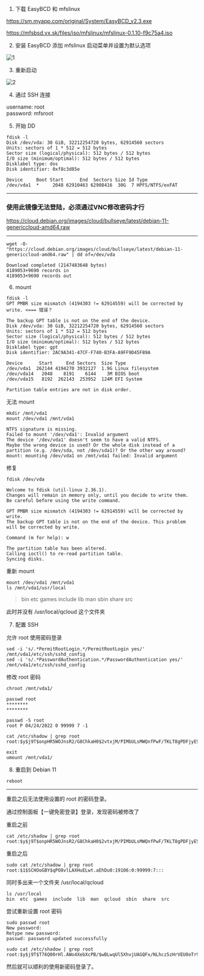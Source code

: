 1. 下载 EasyBCD 和 mfslinux

https://sm.myapp.com/original/System/EasyBCD_v2.3.exe

https://mfsbsd.vx.sk/files/iso/mfslinux/mfslinux-0.1.10-f9c75a4.iso

2. 安装 EasyBCD 添加 mfslinux 启动菜单并设置为默认选项

![1](https://github.com/bandtom/test/blob/master/mfslinux/img/%E8%85%BE%E8%AE%AF%E8%BD%BB%E9%87%8F_Windows_2022_%E7%B3%BB%E7%BB%9F_DD_Debian_11-1.png)

3. 重新启动

![2](https://github.com/bandtom/test/raw/master/mfslinux/img/%E8%85%BE%E8%AE%AF%E8%BD%BB%E9%87%8F_Windows_2022_%E7%B3%BB%E7%BB%9F_DD_Debian_11-2.png)

4. 通过 SSH 连接

username: root  
password: mfsroot

5. 开始 DD
```
fdisk -l
Disk /dev/vda: 30 GiB, 32212254720 bytes, 62914560 sectors
Units: sectors of 1 * 512 = 512 bytes
Sector size (logical/physical): 512 bytes / 512 bytes
I/O size (minimum/optimal): 512 bytes / 512 bytes
Disklabel type: dos
Disk identifier: 0xf8c3d85e

Device     Boot Start      End  Sectors Size Id Type
/dev/vda1  *     2048 62910463 62908416  30G  7 HPFS/NTFS/exFAT
```
------
### 使用此镜像无法登陆，必须通过VNC修改密码才行  

https://cloud.debian.org/images/cloud/bullseye/latest/debian-11-genericcloud-amd64.raw

------
```
wget -O- "https://cloud.debian.org/images/cloud/bullseye/latest/debian-11-genericcloud-amd64.raw" | dd of=/dev/vda
```
```
Download completed (2147483648 bytes)
4189053+9690 records in
4189053+9690 records out
```
6. mount
```
fdisk -l
GPT PMBR size mismatch (4194303 != 62914559) will be corrected by write. <=== 错误？

The backup GPT table is not on the end of the device.
Disk /dev/vda: 30 GiB, 32212254720 bytes, 62914560 sectors
Units: sectors of 1 * 512 = 512 bytes
Sector size (logical/physical): 512 bytes / 512 bytes
I/O size (minimum/optimal): 512 bytes / 512 bytes
Disklabel type: gpt
Disk identifier: 2AC9A341-47CF-F740-B3FA-A9FF9D45F89A

Device      Start     End Sectors  Size Type
/dev/vda1  262144 4194270 3932127  1.9G Linux filesystem
/dev/vda14   2048    8191    6144    3M BIOS boot
/dev/vda15   8192  262143  253952  124M EFI System

Partition table entries are not in disk order.
```

无法 mount
```
mkdir /mnt/vda1
mount /dev/vda1 /mnt/vda1

NTFS signature is missing.
Failed to mount '/dev/vda1': Invalid argument
The device '/dev/vda1' doesn't seem to have a valid NTFS.
Maybe the wrong device is used? Or the whole disk instead of a
partition (e.g. /dev/sda, not /dev/sda1)? Or the other way around?
mount: mounting /dev/vda1 on /mnt/vda1 failed: Invalid argument
```
修复
```
fdisk /dev/vda

Welcome to fdisk (util-linux 2.36.1).
Changes will remain in memory only, until you decide to write them.
Be careful before using the write command.

GPT PMBR size mismatch (4194303 != 62914559) will be corrected by write.
The backup GPT table is not on the end of the device. This problem will be corrected by write.

Command (m for help): w

The partition table has been altered.
Calling ioctl() to re-read partition table.
Syncing disks.
```
重新 mount
```
mount /dev/vda1 /mnt/vda1
ls /mnt/vda1/usr/local
```

>bin      etc      games    include  lib      man      sbin     share    src


此时并没有 /usr/local/qcloud 这个文件夹

7. 配置 SSH

允许 root 使用密码登录
```
sed -i 's/.*PermitRootLogin.*/PermitRootLogin yes/' /mnt/vda1/etc/ssh/sshd_config
sed -i 's/.*PasswordAuthentication.*/PasswordAuthentication yes/' /mnt/vda1/etc/ssh/sshd_config
```


修改 root 密码
```
chroot /mnt/vda1/

passwd root
********
********

passwd -S root
root P 04/24/2022 0 99999 7 -1

cat /etc/shadow | grep root
root:$y$j9T$onpHR5WOJnsR2/G8ChkaH0$2vtxjM/PIMbULsMWQnfPwF/TKLT8gPDFjyESjlRz2E4:19106:0:99999:7:::

exit
umount /mnt/vda1/
```


8. 重启到 Debian 11
```
reboot
```

------
重启之后无法使用设置的 root 的密码登录。

通过控制面板【一键免密登录】登录，发现密码被修改了

重启之前
```
cat /etc/shadow | grep root
root:$y$j9T$onpHR5WOJnsR2/G8ChkaH0$2vtxjM/PIMbULsMWQnfPwF/TKLT8gPDFjyESjlRz2E4:19106:0:99999:7:::
```


重启之后
```
sudo cat /etc/shadow | grep root
root:$1$SCHOoGBY$qPO8vlLAXHuELwt.aEhDu0:19106:0:99999:7:::
```


同时多出来一个文件夹 /usr/local/qcloud
```
ls /usr/local
bin  etc  games  include  lib  man  qcloud  sbin  share  src
```

尝试重新设置 root 密码
```
sudo passwd root
New password:
Retype new password:
passwd: password updated successfully

sudo cat /etc/shadow | grep root
root:$y$j9T$T76Q00rHl.AWo4XebXcPB/$wBLwqUl5XhvjUAGQFx/NLhcz5zHrVEU0oTr9uIZEJM3:19106:0:99999:7:::
```


然后就可以顺利的使用新密码登录了。

